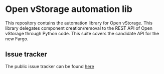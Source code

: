 # Open vStorage automation lib
This repository contains the automation library for Open vStorage. This library delegates component creation/removal to the REST API of Open vStorage through Python code.
This suite covers the candidate API for the new Fargo.

## Issue tracker

The public issue tracker can be found [here](https://github.com/openvstorage/automation-lib/issues)
